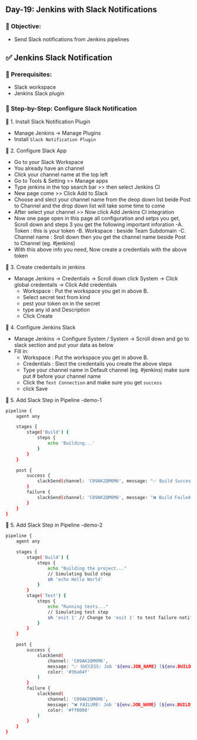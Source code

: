 ## Day-19: Jenkins with Slack Notifications
### 🔧 Objective:
  - Send Slack notifications from Jenkins pipelines

## ✅ Jenkins Slack Notification

### 🔧 Prerequisites:
 - Slack workspace
 - Jenkins Slack plugin

### 🔨 Step-by-Step: Configure Slack Notification

🧱 1. Install Slack Notification Plugin
   - Manage Jenkins → Manage Plugins
   - Install ```Slack Notification Plugin```
  
🧱 2. Configure Slack App
   - Go to your Slack Workspace
   - You already have an channel
   - Click your channel name at the top left
   - Go to Tools & Setting >> Manage apps
   - Type jenkins in the top search bar >> then select Jenkins CI
   - New page come >> Click Add to Slack
   - Choose and slect your channel name from the deop down list beide Post to Channel and the drop down list will take some time to come
   - After select your channel >> Now click Add Jenkins CI integration
   - Now one page open in this page all configuration and setps you get, Scroll down and steps 3 you get the following important inforation
      -A. Token : this is your token
      -B. Workspace : beside Team Subdomain
      -C. Channel name : Sroll down then you get the channel name beside Post to Channel (eg. #jenkins) 
   - With this above info you need, Now create a credentials with the above token

🧱 3. Create credentails in jenkins
   - Manage Jenkins → Credentials -> Scroll down click System -> Click global credentails -> Click Add credentials
       - Workspace : Put the workspace you get in above B.
       - Select secret text from kind
       - pest your token on in the secret
       - type any id and Description
       - Click Create
  
  
🧱 4. Configure Jenkins Slack
   - Manage Jenkins → Configure System / System -> Scroll down and go to slack section and put your data as below
   - Fill in:
      - Workspace : Put the workspace you get in above B.
      - Credentials : Slect the credentails you create the above steps
      - Type your channel name in Default channel (eg. #jenkins) make sure put # before your channel name
      - Click the ```Test Connection``` and make sure you get ```success```
      - click Save

    
🧱 5. Add Slack Step in Pipeline -demo-1
```sh
pipeline {
    agent any

    stages {
        stage('Build') {
            steps {
                echo 'Building...'
            }
        }
    }

    post {
        success {
            slackSend(channel: 'C09AK2QM6M6', message: "✅ Build Success: ${env.JOB_NAME} #${env.BUILD_NUMBER}")
        }
        failure {
            slackSend(channel: 'C09AK2QM6M6', message: "❌ Build Failed: ${env.JOB_NAME} #${env.BUILD_NUMBER}")
        }
    }
}
```
🧱 5. Add Slack Step in Pipeline -demo-2
```sh
pipeline {
    agent any

    stages {
        stage('Build') {
            steps {
                echo "Building the project..."
                // Simulating build step
                sh 'echo Hello World'
            }
        }
        stage('Test') {
            steps {
                echo "Running tests..."
                // Simulating test step
                sh 'exit 1' // Change to 'exit 1' to test failure notification
            }
        }
    }

    post {
        success {
            slackSend(
                channel: 'C09AK2QM6M6', 
                message: "✅ SUCCESS: Job '${env.JOB_NAME} [${env.BUILD_NUMBER}]' completed successfully!\n${env.BUILD_URL}",
                color: '#36a64f'
            )
        }
        failure {
            slackSend(
                channel: 'C09AK2QM6M6', 
                message: "❌ FAILURE: Job '${env.JOB_NAME} [${env.BUILD_NUMBER}]' failed!\n${env.BUILD_URL}",
                color: '#ff0000'
            )
        }
    }
}
```

